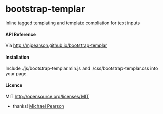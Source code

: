 bootstrap-templar
=================

Inline tagged templating and template compliation for text inputs

#### API Reference

Via http://mjpearson.github.io/bootstrap-templar

#### Installation

Include ./js/bootstrap-templar.min.js and ./css/bootstrap-templar.css into your page.  

#### Licence

MIT http://opensource.org/licenses/MIT


- thanks! [Michael Pearson](mailto:npm@m.bip.io)

